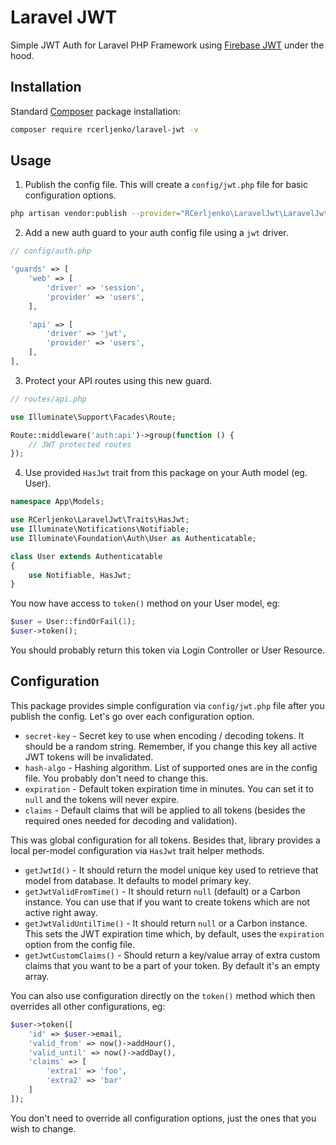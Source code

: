 # Laravel JWT

Simple JWT Auth for Laravel PHP Framework using [Firebase JWT](https://github.com/firebase/php-jwt) under the hood.

## Installation

Standard [Composer](https://getcomposer.org/download) package installation:

```sh
composer require rcerljenko/laravel-jwt -v
```

## Usage

1. Publish the config file. This will create a `config/jwt.php` file for basic configuration options.

```sh
php artisan vendor:publish --provider="RCerljenko\LaravelJwt\LaravelJwtServiceProvider" --tag="config"
```

2. Add a new auth guard to your auth config file using a `jwt` driver.

```php
// config/auth.php

'guards' => [
	'web' => [
		'driver' => 'session',
		'provider' => 'users',
	],

	'api' => [
		'driver' => 'jwt',
		'provider' => 'users',
	],
],
```

3. Protect your API routes using this new guard.

```php
// routes/api.php

use Illuminate\Support\Facades\Route;

Route::middleware('auth:api')->group(function () {
	// JWT protected routes
});
```

4. Use provided `HasJwt` trait from this package on your Auth model (eg. User).

```php
namespace App\Models;

use RCerljenko\LaravelJwt\Traits\HasJwt;
use Illuminate\Notifications\Notifiable;
use Illuminate\Foundation\Auth\User as Authenticatable;

class User extends Authenticatable
{
	use Notifiable, HasJwt;
}
```

You now have access to `token()` method on your User model, eg:

```php
$user = User::findOrFail(1);
$user->token();
```

You should probably return this token via Login Controller or User Resource.

## Configuration

This package provides simple configuration via `config/jwt.php` file after you publish the config. Let's go over each configuration option.

- `secret-key` - Secret key to use when encoding / decoding tokens. It should be a random string. Remember, if you change this key all active JWT tokens will be invalidated.
- `hash-algo` - Hashing algorithm. List of supported ones are in the config file. You probably don't need to change this.
- `expiration` - Default token expiration time in minutes. You can set it to `null` and the tokens will never expire.
- `claims` - Default claims that will be applied to all tokens (besides the required ones needed for decoding and validation).

This was global configuration for all tokens. Besides that, library provides a local per-model configuration via `HasJwt` trait helper methods.

- `getJwtId()` - It should return the model unique key used to retrieve that model from database. It defaults to model primary key.
- `getJwtValidFromTime()` - It should return `null` (default) or a Carbon instance. You can use that if you want to create tokens which are not active right away.
- `getJwtValidUntilTime()` - It should return `null` or a Carbon instance. This sets the JWT expiration time which, by default, uses the `expiration` option from the config file.
- `getJwtCustomClaims()` - Should return a key/value array of extra custom claims that you want to be a part of your token. By default it's an empty array.

You can also use configuration directly on the `token()` method which then overrides all other configurations, eg:

```php
$user->token([
	'id' => $user->email,
	'valid_from' => now()->addHour(),
	'valid_until' => now()->addDay(),
	'claims' => [
		'extra1' => 'foo',
		'extra2' => 'bar'
	]
]);
```

You don't need to override all configuration options, just the ones that you wish to change.
